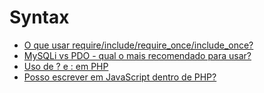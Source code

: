 # Syntax

- [O que usar require/include/require_once/include_once?](http://pt.stackoverflow.com/q/15286/101)
- [MySQLi vs PDO - qual o mais recomendado para usar?](https://pt.stackoverflow.com/q/8302/101)
- [Uso de ? e : em PHP](https://pt.stackoverflow.com/q/56812/101)
- [Posso escrever em JavaScript dentro de PHP?](https://pt.stackoverflow.com/q/89802/101)
